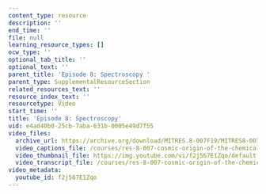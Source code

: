 ```yaml
---
content_type: resource
description: ''
end_time: ''
file: null
learning_resource_types: []
ocw_type: ''
optional_tab_title: ''
optional_text: ''
parent_title: 'Episode 8: Spectroscopy '
parent_type: SupplementalResourceSection
related_resources_text: ''
resource_index_text: ''
resourcetype: Video
start_time: ''
title: 'Episode 8: Spectroscopy'
uid: e4ad40b0-25cb-7aba-631b-0005e49d7f55
video_files:
  archive_url: https://archive.org/download/MITRES.8-007F19/MITRES8-007F19_ep08_300k.mp4
  video_captions_file: /courses/res-8-007-cosmic-origin-of-the-chemical-elements-fall-2019/0f5e2aae55c05bfe851bc512d392e583_f2j567E1Zqo.vtt
  video_thumbnail_file: https://img.youtube.com/vi/f2j567E1Zqo/default.jpg
  video_transcript_file: /courses/res-8-007-cosmic-origin-of-the-chemical-elements-fall-2019/fdd1ca0e34689fb33b883e07e8103e96_f2j567E1Zqo.pdf
video_metadata:
  youtube_id: f2j567E1Zqo
---
```

